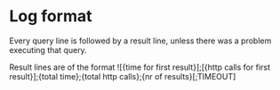 # Log format
Every query line is followed by a result line, unless there was a problem executing that query.

Result lines are of the format ![{time for first result}];[{http calls for first result}];{total time};{total http calls};{nr of results}[;TIMEOUT]
